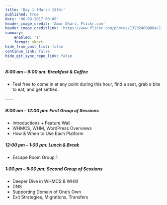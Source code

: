 ```yaml
---
title: 'Day 1 (March 15th)'
published: true
date: '06-09-2017 00:00'
header_image_credit: 'Amar Dhari, Flickr.com'
header_image_creditlink: 'https://www.flickr.com/photos/13202489@N04/17656394823/'
summary:
    enabled: '1'
    format: short
hide_from_post_list: false
continue_link: false
hide_git_sync_repo_link: false
---
```


##### 8:00 am – 9:00 am: Breakfast & Coffee
*  Feel free to come in at any point during this hour,
find a seat, grab a bite to eat, and get settled.

===

##### 9:00 am – 12:00 pm: First Group of Sessions
* Introductions + Feature Wall
* WHMCS, WHM, WordPress Overviews
* How & When to Use Each Platform

##### 12:00 pm – 1:00 pm: Lunch & Break
* Escape Room Group 1

##### 1:00 pm – 5:00 pm: Second Group of Sessions
* Deeper Dive in WHMCS & WHM
* DNS
* Supporting Domain of One’s Own
* Exit Strategies, Migrations, Transfers